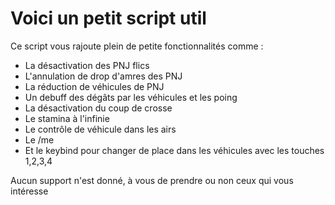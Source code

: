 # Voici un petit script util 

Ce script vous rajoute plein de petite fonctionnalités comme : 

- La désactivation des PNJ flics
- L'annulation de drop d'amres des PNJ
- La réduction de véhicules de PNJ
- Un debuff des dégâts par les véhicules et les poing
- La désactivation du coup de crosse
- Le stamina à l'infinie
- Le contrôle de véhicule dans les airs
- Le /me
- Et le keybind pour changer de place dans les véhicules avec les touches 1,2,3,4

Aucun support n'est donné, à vous de prendre ou non ceux qui vous intéresse 
